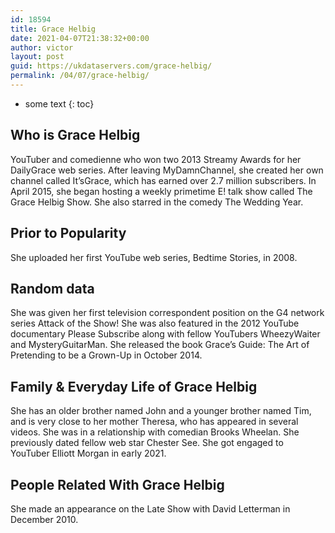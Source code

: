 ```yaml
---
id: 18594
title: Grace Helbig
date: 2021-04-07T21:38:32+00:00
author: victor
layout: post
guid: https://ukdataservers.com/grace-helbig/
permalink: /04/07/grace-helbig/
---
```


* some text
{: toc}


## Who is Grace Helbig



YouTuber and comedienne who won two 2013 Streamy Awards for her DailyGrace web series. After leaving MyDamnChannel, she created her own channel called It&#8217;sGrace, which has earned over 2.7 million subscribers. In April 2015, she began hosting a weekly primetime E! talk show called The Grace Helbig Show. She also starred in the comedy The Wedding Year.

                
                
                
## Prior to Popularity



She uploaded her first YouTube web series, Bedtime Stories, in 2008. 

                
                
                
## Random data



She was given her first television correspondent position on the G4 network series Attack of the Show! She was also featured in the 2012 YouTube documentary Please Subscribe along with fellow YouTubers WheezyWaiter and MysteryGuitarMan. She released the book Grace&#8217;s Guide: The Art of Pretending to be a Grown-Up in October 2014.

                
                
                
## Family & Everyday Life of Grace Helbig



She has an older brother named John and a younger brother named Tim, and is very close to her mother Theresa, who has appeared in several videos. She was in a relationship with comedian Brooks Wheelan. She previously dated fellow web star Chester See. She got engaged to YouTuber Elliott Morgan in early 2021.

                
                
                
## People Related With Grace Helbig



She made an appearance on the Late Show with David Letterman in December 2010.

                
              
            
          
          
          